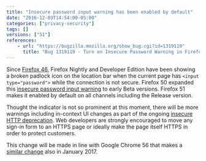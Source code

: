 ```yaml
---
title: "Insecure password input warning has been enabled by default"
date: "2016-12-03T14:54:00-05:00"
categories: ["privacy-security"]
tags: []
versions: ["51"]
references:
    - url: "https://bugzilla.mozilla.org/show_bug.cgi?id=1319119"
      title: "Bug 1319119 - Turn on Insecure Password Warning in Firefox Release"
---
```

Since [Firefox 46](https://www.fxsitecompat.com/en-CA/docs/2015/non-https-sites-containing-login-form-will-be-marked-insecure/), Firefox Nightly and Developer Edition have been showing a broken padlock icon on the location bar when the current page has `<input type="password">` while the connection is not secure. Firefox 50 expanded this [insecure password input warning](https://twitter.com/FxSiteCompat/status/779224374742249472) to early Beta versions. Firefox 51 makes it enabled by default on all channels including the Release version.

Thought the indicator is not so prominent at this moment, there will be more warnings including in-context UI changes as part of the ongoing [insecure HTTP deprecation](https://www.fxsitecompat.com/en-CA/docs/2015/insecure-http-will-be-deprecated/). Web developers are strongly encouraged to move any sign-in form to an HTTPS page or ideally make the page itself HTTPS in order to protect customers.

This change will be made in line with Google Chrome 56 that makes a [similar change](https://blog.chromium.org/2016/09/moving-towards-more-secure-web.html) also in January 2017.
